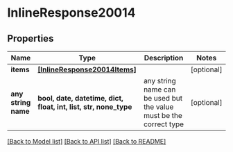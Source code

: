 # InlineResponse20014


## Properties
Name | Type | Description | Notes
------------ | ------------- | ------------- | -------------
**items** | [**[InlineResponse20014Items]**](InlineResponse20014Items.md) |  | [optional] 
**any string name** | **bool, date, datetime, dict, float, int, list, str, none_type** | any string name can be used but the value must be the correct type | [optional]

[[Back to Model list]](../README.md#documentation-for-models) [[Back to API list]](../README.md#documentation-for-api-endpoints) [[Back to README]](../README.md)


